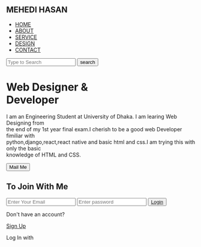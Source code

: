 <!DOCTYPE html>
<html lang="en">
<head>
    <meta charset="UTF-8">
    <meta http-equiv="X-UA-Compatible" content="IE=edge">
    <meta name="viewport" content="width=device-width, initial-scale=1.0">
    <title>This is Md. Mehedi Hasan</title>
    <link rel="stylesheet" href="style.css">
</head>

<body>
    <div class="main">
        <div class="navbar">
            <div class="icon">
                <h2 class="logo">MEHEDI HASAN</h2>
            </div>
            <div class="menu">
                <ul>
                    <li><a href="#">HOME</a></li>
                    <li><a href="#">ABOUT</a></li>
                    <li><a href="#">SERVICE</a></li>
                    <li><a href="#">DESIGN</a></li>
                    <li><a href="#">CONTACT</a></li>
                </ul>
            </div>
            <div class="search">
                <input class="srch" type="search" placeholder="Type to Search">
                <a href="#" ><button class="btn">search</button></a>
            </div>
        </div>
        <div class="content">
            <h1>Web Designer & <br><span> Developer</span></h1>
            <p class="par">I am an Engineering Student at University of Dhaka. I am learing Web Designing from
                <br> the end of my 1st year final exam.I cherish to be a good web Developer fimiliar with<br>
                python,django,react,react native and basic html and css.I am trying this with only the basic <br>
                 knowledge of HTML and CSS.
            </p>
            <button class="cn"><a href="#"></a>Mail Me</button>
            <div class="form">
              <h2>To Join With Me</h2>
              <input  type="Email" name="Email" placeholder="Enter Your Email">  
              <input type="password" Name="password" placeholder="Enter password">
              <button class="btnn"><a href="#">Login</a></button>
              <p class="link">Don't have an account?</p>
              <a href="#" class="faltu">Sign Up</a>
              <p class="liw">Log In with</p>
             <div class="icon">
                 <a href="http://www.facebook.com"><ion-icon name="logo-facebook"></ion-icon></a>
                 <a href="http://www.whatsapp.com"><ion-icon name="logo-whatsapp"></ion-icon></a>
                 <a href="http://www.instagram.com"><ion-icon name="logo-instagram"></ion-icon></a>
                 <a href="http://www.google.com"><ion-icon name="logo-google"></ion-icon></a>
                 <a href="http://www.skype.com"><ion-icon name="logo-skype"></ion-icon></a>
            </div>
            </div>
        </div>
    </div>
    <script src="https://unpkg.com/ionicons@5.4.0/dist/ionicons.js"></script>
</body>
</html>
